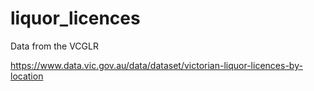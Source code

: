# liquor_licences

Data from the VCGLR

https://www.data.vic.gov.au/data/dataset/victorian-liquor-licences-by-location
